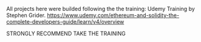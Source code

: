 All projects here were builded following the the training:
Udemy Training by Stephen Grider. https://www.udemy.com/ethereum-and-solidity-the-complete-developers-guide/learn/v4/overview

STRONGLY RECOMMEND TAKE THE TRAINING